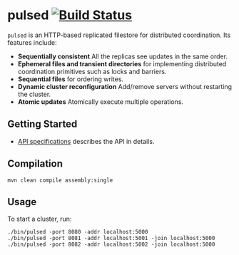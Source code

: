 pulsed [![Build Status](https://travis-ci.org/zk1931/pulsed.svg?branch=master)](https://travis-ci.org/zk1931/pulsed)
=====

`pulsed` is an HTTP-based replicated filestore for distributed coordination.
Its features include:

- **Sequentially consistent** All the replicas see updates in the same order.
- **Ephemeral files and transient directories** for implementing distributed
  coordination primitives such as locks and barriers.
- **Sequential files** for ordering writes.
- **Dynamic cluster reconfiguration** Add/remove servers without restarting the
  cluster.
- **Atomic updates** Atomically execute multiple operations.

Getting Started
---------------

- [API specifications](https://github.com/zk1931/pulsed/blob/master/SPEC.md)
  describes the API in details.

Compilation
-----------

    mvn clean compile assembly:single

Usage
-----
To start a cluster, run:

    ./bin/pulsed -port 8080 -addr localhost:5000
    ./bin/pulsed -port 8081 -addr localhost:5001 -join localhost:5000
    ./bin/pulsed -port 8082 -addr localhost:5002 -join localhost:5000
